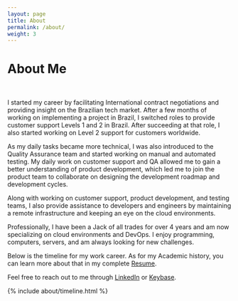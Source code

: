 ```yaml
---
layout: page
title: About
permalink: /about/
weight: 3
---
```


# **About Me**

<br>

I started my career by facilitating International contract negotiations and providing insight on the Brazilian tech market. After a few months of working on implementing a project in Brazil, I switched roles to provide customer support Levels 1 and 2 in Brazil. After succeeding at that role, I also started working on Level 2 support for customers worldwide.

As my daily tasks became more technical, I was also introduced to the Quality Assurance team and started working on manual and automated testing. My daily work on customer support and QA allowed me to gain a better understanding of product development, which led me to join the product team to collaborate on designing the development roadmap and development cycles.

Along with working on customer support, product development, and testing teams, I also provide assistance to developers and engineers by maintaining a remote infrastructure and keeping an eye on the cloud environments.

Professionally, I have been a Jack of all trades for over 4 years and am now specializing on cloud environments and DevOps. I enjoy programming, computers, servers, and am always looking for new challenges.

Below is the timeline for my work career. As for my Academic history, you can learn more about that in my complete [Resume](https://matuzalemmuller.com/resume).

Feel free to reach out to me through [LinkedIn](https://www.linkedin.com/in/matuzalemmuller) or [Keybase](https://www.keybase.io/matuzalemmuller).

<div class="row">
{% include about/timeline.html %}
</div>